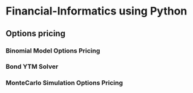 # Financial-Informatics using Python
## Options pricing
### Binomial Model Options Pricing
### Bond YTM Solver 
### MonteCarlo Simulation Options Pricing
